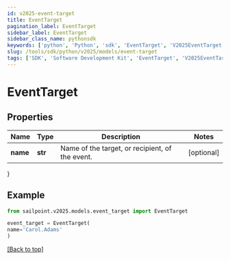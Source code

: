 ```yaml
---
id: v2025-event-target
title: EventTarget
pagination_label: EventTarget
sidebar_label: EventTarget
sidebar_class_name: pythonsdk
keywords: ['python', 'Python', 'sdk', 'EventTarget', 'V2025EventTarget']
slug: /tools/sdk/python/v2025/models/event-target
tags: ['SDK', 'Software Development Kit', 'EventTarget', 'V2025EventTarget']
---
```


# EventTarget

## Properties

| Name | Type | Description | Notes |
| --- | --- | --- | --- |
| **name** | **str** | Name of the target, or recipient, of the event. | [optional] |

}

## Example

```python
from sailpoint.v2025.models.event_target import EventTarget

event_target = EventTarget(
name='Carol.Adams'
)

```

[[Back to top]](#)
